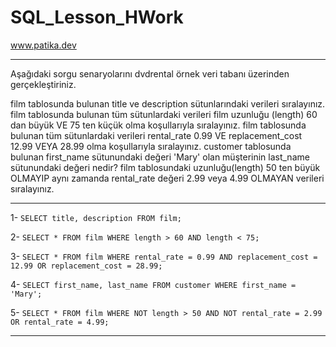# SQL_Lesson_HWork
www.patika.dev

<hr>

Aşağıdaki sorgu senaryolarını dvdrental örnek veri tabanı üzerinden gerçekleştiriniz.

film tablosunda bulunan title ve description sütunlarındaki verileri sıralayınız.
film tablosunda bulunan tüm sütunlardaki verileri film uzunluğu (length) 60 dan büyük VE 75 ten küçük olma koşullarıyla sıralayınız.
film tablosunda bulunan tüm sütunlardaki verileri rental_rate 0.99 VE replacement_cost 12.99 VEYA 28.99 olma koşullarıyla sıralayınız.
customer tablosunda bulunan first_name sütunundaki değeri 'Mary' olan müşterinin last_name sütunundaki değeri nedir?
film tablosundaki uzunluğu(length) 50 ten büyük OLMAYIP aynı zamanda rental_rate değeri 2.99 veya 4.99 OLMAYAN verileri sıralayınız.

<hr>

1- `SELECT title, description FROM film;`

2- `SELECT * FROM film WHERE length > 60 AND length < 75;`

3- `SELECT * FROM film WHERE rental_rate = 0.99 AND replacement_cost = 12.99 OR replacement_cost = 28.99;`

4- `SELECT first_name, last_name FROM customer WHERE first_name = 'Mary';`

5- `SELECT * FROM film WHERE NOT length > 50 AND NOT rental_rate = 2.99 OR rental_rate = 4.99;`

<hr>
